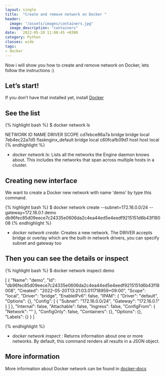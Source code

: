 ```yaml
---
layout: single
title:  "Create and remove network on Docker "
header:
  image: "/assets/images/containers.jpg"
  image_description: "containers"
date:   2022-05-20 11:08:45 +0300
category: Python
classes: wide
tags:  
- docker
---
```

Now i will show you how to create and remove network on Docker, lets follow the instructions :)

Let’s start!
------------
If you don’t have that installed yet, install [Docker](https://docs.docker.com/engine/install/ubuntu/)

See the list
------------
{% highlight bash %}
$ docker network ls

NETWORK ID     NAME                        DRIVER    SCOPE
cd7ebce86a7a   bridge                      bridge    local
7eb4ec22a7d5   flasknginx_default          bridge    local
c60fcafb09d1   host                        host      local
{% endhighlight %}

* *docker network ls:* Lists all the networks the Engine daemon knows about. This includes the networks that span across multiple hosts in a cluster.


Creating new interface
-----------------------------------
We want to create a Docker new network with name 'demo' by type this command.


{% highlight bash %}
$ docker network create --subnet=172.16.0.0/24 --gateway=172.16.0.1 demo
db96fec85d09eece7c24335e0606da2c4ea44ed5e4eedf9215151d6b43f18008
{% endhighlight %}

* *docker network create:* Creates a new network. The DRIVER accepts bridge or overlay which are the built-in network drivers, you can specify subnet and gateway too

Then you can see the details or inspect
-----------------------------------
{% highlight bash %}
$ docker network inspect demo

[
    {
        "Name": "demo",
        "Id": "db96fec85d09eece7c24335e0606da2c4ea44ed5e4eedf9215151d6b43f18008",
        "Created": "2022-05-20T13:21:03.011718959+09:00",
        "Scope": "local",
        "Driver": "bridge",
        "EnableIPv6": false,
        "IPAM": {
            "Driver": "default",
            "Options": {},
            "Config": [
                {
                    "Subnet": "172.16.0.0/24",
                    "Gateway": "172.16.0.1"
                }
            ]
        },
        "Internal": false,
        "Attachable": false,
        "Ingress": false,
        "ConfigFrom": {
            "Network": ""
        },
        "ConfigOnly": false,
        "Containers": {},
        "Options": {},
        "Labels": {}
    }
]


{% endhighlight %}

* *docker network inspect :* Returns information about one or more networks. By default, this command renders all results in a JSON object.

More information 
-----------------------------------

More information about Docker network can be found in [docker-docs](https://docs.docker.com/engine/reference/commandline/network/)
